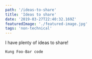 ```yaml
---
path: '/ideas-to-share'
title: 'Ideas to share'
date: '2019-03-27T22:40:32.169Z'
featuredImage: './featured-image.jpg'
tags: 'non-technical'
---
```


I have plenty of ideas to share!

```Kung Foo-Bar code```
